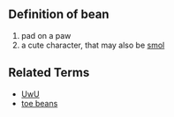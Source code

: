 ## Definition of bean

1. pad on a paw
2. a cute character, that may also be [smol](./smol)

## Related Terms

- [UwU](./UwU)
- [toe beans](./toe%20beans)
